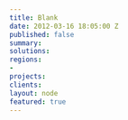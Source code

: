 ```yaml
---
title: Blank
date: 2012-03-16 18:05:00 Z
published: false
summary: 
solutions: 
regions:
- 
projects: 
clients: 
layout: node
featured: true
---
```


